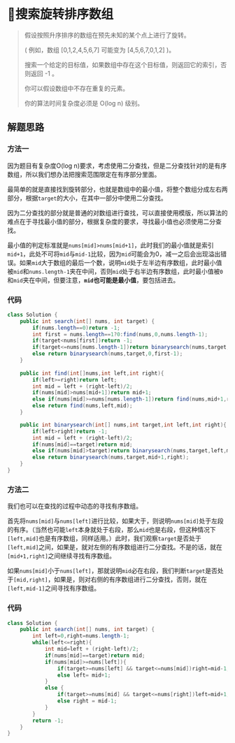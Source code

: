 # 🌟搜索旋转排序数组

> 假设按照升序排序的数组在预先未知的某个点上进行了旋转。
>
> ( 例如，数组 [0,1,2,4,5,6,7] 可能变为 [4,5,6,7,0,1,2] )。
>
> 搜索一个给定的目标值，如果数组中存在这个目标值，则返回它的索引，否则返回 -1 。
>
> 你可以假设数组中不存在重复的元素。
>
> 你的算法时间复杂度必须是 O(log n) 级别。

## 解题思路

### 方法一

因为题目有复杂度O(log n)要求，考虑使用二分查找，但是二分查找针对的是有序数组，所以我们想办法把搜索范围限定在有序部分里面。

最简单的就是直接找到旋转部分，也就是数组中的最小值，将整个数组分成左右两部分，根据`target`的大小，在其中一部分中使用二分查找。

因为二分查找的部分就是普通的对数组进行查找，可以直接使用模版，所以算法的难点在于寻找最小值的部分，根据复杂度的要求，寻找最小值也必须使用二分查找。

最小值的判定标准就是`nums[mid]>nums[mid+1]`，此时我们的最小值就是索引`mid+1`，此处不可将`mid`与`mid-1`比较，因为`mid`可能会为0，减一之后会出现溢出错误。如果`mid`大于数组的最后一个数，说明`mid`处于左半边有序数组，此时最小值被`mid`和`nums.length-1`夹在中间，否则`mid`处于右半边有序数组，此时最小值被`0`和`mid`夹在中间，但要注意，**`mid`也可能是最小值**，要包括进去。

### 代码

```java
class Solution {
    public int search(int[] nums, int target) {
        if(nums.length==0)return -1;
        int first = nums.length==1?0:find(nums,0,nums.length-1);
        if(target<nums[first])return -1;
        if(target<=nums[nums.length-1])return binarysearch(nums,target,first,nums.length-1);
        else return binarysearch(nums,target,0,first-1);
    }
    
    public int find(int[]nums,int left,int right){
        if(left>=right)return left;
        int mid = left + (right-left)/2;
        if(nums[mid]>nums[mid+1])return mid+1;
        else if(nums[mid]>=nums[nums.length-1])return find(nums,mid+1,right);
        else return find(nums,left,mid);
    }

    public int binarysearch(int[] nums,int target,int left,int right){
        if(left>right)return -1;
        int mid = left + (right-left)/2;
        if(nums[mid]==target)return mid;
        else if(nums[mid]>target)return binarysearch(nums,target,left,mid-1);
        else return binarysearch(nums,target,mid+1,right);
    }
}
```

### 方法二

我们也可以在查找的过程中动态的寻找有序数组。

首先将`nums[mid]`与`nums[left]`进行比较，如果大于，则说明`nums[mid]`处于左段的有序。（当然也可能`left`本身就处于右段，那么`mid`也是右段，但这种情况下`[left,mid]`也是有序数组，同样适用。）此时，我们观察`target`是否处于`[left,mid]`之间，如果是，就对左侧的有序数组进行二分查找。不是的话，就在`[mid+1,right]`之间继续寻找有序数组。

如果`nums[mid]`小于`nums[left]`，那就说明`mid`必在右段，我们判断`target`是否处于`[mid,right]`，如果是，则对右侧的有序数组进行二分查找，否则，就在`[left,mid-1]`之间寻找有序数组。

### 代码

```java
class Solution {
    public int search(int[] nums, int target) {
        int left=0,right=nums.length-1;
        while(left<=right){
            int mid=left + (right-left)/2;
            if(nums[mid]==target)return mid;
            if(nums[mid]>=nums[left]){
                if(target>=nums[left] && target<=nums[mid])right=mid-1;
                else left= mid+1;
            }
            else {
                if(target>=nums[mid] && target<=nums[right])left=mid+1;
                else right = mid-1;
            }
        }
        return -1;
    }
}
```



